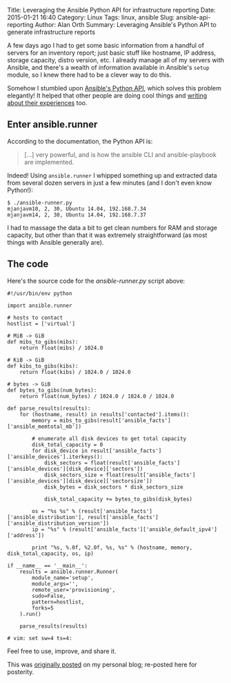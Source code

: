 Title: Leveraging the Ansible Python API for infrastructure reporting
Date: 2015-01-21 16:40
Category: Linux
Tags: linux, ansible
Slug: ansible-api-reporting
Author: Alan Orth
Summary: Leveraging Ansible's Python API to generate infrastructure reports

A few days ago I had to get some basic information from a handful of servers for an inventory report; just basic stuff like hostname, IP address, storage capacity, distro version, etc. I already manage all of my servers with Ansible, and there's a wealth of information available in Ansible's `setup` module, so I knew there had to be a clever way to do this.

Somehow I stumbled upon [Ansible's Python API](http://docs.ansible.com/developing_api.html), which solves this problem elegantly! It helped that other people are doing cool things and [writing about their experiences](http://jpmens.net/2012/12/13/obtaining-remote-data-with-ansible-s-api/) too.

## Enter ansible.runner
According to the documentation, the Python API is:
<blockquote>[...] very powerful, and is how the ansible CLI and ansible-playbook are implemented.</blockquote>

Indeed! Using `ansible.runner` I whipped something up and extracted data from several dozen servers in just a few minutes (and I don't even know Python!):

```
$ ./ansible-runner.py
mjanjavm10, 2, 30, Ubuntu 14.04, 192.168.7.34
mjanjavm14, 2, 30, Ubuntu 14.04, 192.168.7.37
```

I had to massage the data a bit to get clean numbers for RAM and storage capacity, but other than that it was extremely straightforward (as most things with Ansible generally are).

## The code
Here's the source code for the *ansible-runner.py* script above:

```
#!/usr/bin/env python

import ansible.runner

# hosts to contact
hostlist = ['virtual']

# MiB -> GiB
def mibs_to_gibs(mibs):
    return float(mibs) / 1024.0

# KiB -> GiB
def kibs_to_gibs(kibs):
    return float(kibs) / 1024.0 / 1024.0

# bytes -> GiB
def bytes_to_gibs(num_bytes):
    return float(num_bytes) / 1024.0 / 1024.0 / 1024.0

def parse_results(results):
    for (hostname, result) in results['contacted'].items():
        memory = mibs_to_gibs(result['ansible_facts']['ansible_memtotal_mb'])

        # enumerate all disk devices to get total capacity
        disk_total_capacity = 0
        for disk_device in result['ansible_facts']['ansible_devices'].iterkeys():
            disk_sectors = float(result['ansible_facts']['ansible_devices'][disk_device]['sectors'])
            disk_sectors_size = float(result['ansible_facts']['ansible_devices'][disk_device]['sectorsize'])
            disk_bytes = disk_sectors * disk_sectors_size

            disk_total_capacity += bytes_to_gibs(disk_bytes)

        os = "%s %s" % (result['ansible_facts']['ansible_distribution'], result['ansible_facts']['ansible_distribution_version'])
        ip = "%s" % (result['ansible_facts']['ansible_default_ipv4']['address'])

        print "%s, %.0f, %2.0f, %s, %s" % (hostname, memory, disk_total_capacity, os, ip)

if __name__ == '__main__':
    results = ansible.runner.Runner(
        module_name='setup',
        module_args='',
        remote_user='provisioning',
        sudo=False,
        pattern=hostlist,
        forks=5
    ).run()

    parse_results(results)

# vim: set sw=4 ts=4:
```

Feel free to use, improve, and share it.

This was [originally posted](https://mjanja.ch/2015/01/leveraging-the-ansible-python-api-for-infrastructure-reporting/) on my personal blog; re-posted here for posterity.
